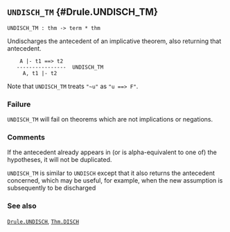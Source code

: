## `UNDISCH_TM` {#Drule.UNDISCH_TM}


```
UNDISCH_TM : thm -> term * thm
```



Undischarges the antecedent of an implicative theorem,
also returning that antecedent.


    
        A |- t1 ==> t2
       ----------------  UNDISCH_TM
         A, t1 |- t2
    
Note that `UNDISCH_TM` treats `"~u"` as `"u ==> F"`.

### Failure

`UNDISCH_TM` will fail on theorems which are not implications or negations.

### Comments

If the antecedent already appears in (or is alpha-equivalent to one of) the
hypotheses, it will not be duplicated.

`UNDISCH_TM` is similar to `UNDISCH` except that it also returns the antecedent
concerned, which may be useful, for example, when the new assumption
is subsequently to be discharged

### See also

[`Drule.UNDISCH`](#Drule.UNDISCH), [`Thm.DISCH`](#Thm.DISCH)

